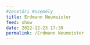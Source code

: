 ```yaml
---
#zenetöri #személy
title: Erdmann Neumeister
feed: show
date: 2022-12-23 17:30
permalink: /Erdmann Neumeister
---
```

